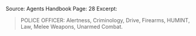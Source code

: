 Source: Agents Handbook
Page: 28
Excerpt:
> POLICE OFFICER: Alertness, Criminology, Drive, Firearms, HUMINT, Law, Melee Weapons, Unarmed Combat.